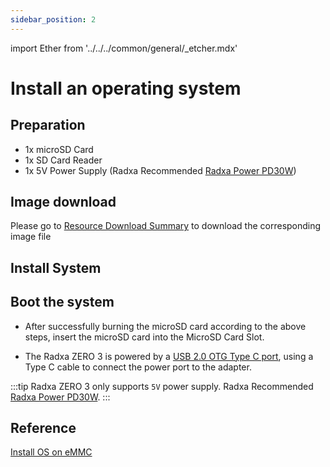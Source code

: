 ```yaml
---
sidebar_position: 2
---
```


import Ether from '../../../common/general/\_etcher.mdx'

# Install an operating system

## Preparation

- 1x microSD Card
- 1x SD Card Reader
- 1x 5V Power Supply (Radxa Recommended [Radxa Power PD30W](/accessories/pd_30w))

## Image download

Please go to [Resource Download Summary](/zero/zero3/getting-started/download) to download the corresponding image file

## Install System

<Ether model="zero3" />

## Boot the system

- After successfully burning the microSD card according to the above steps, insert the microSD card into the MicroSD Card Slot.

- The Radxa ZERO 3 is powered by a [USB 2.0 OTG Type C port](/zero/zero3/hardware-design/hardware-interface), using a Type C cable to connect the power port to the adapter.

:::tip
Radxa ZERO 3 only supports `5V` power supply. Radxa Recommended [Radxa Power PD30W](../accessories/pd-30w).
:::

## Reference

[Install OS on eMMC](/zero/zero3/low-level-dev/install-os-on-emmc)
